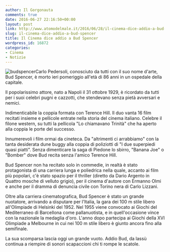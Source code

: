 ```yaml
---
author: Il Gorgonauta
comments: true
date: 2016-06-27 22:16:50+00:00
layout: post
link: http://www.atomodelmale.it/2016/06/28/il-cinema-dice-addio-a-bud-spencer/
slug: il-cinema-dice-addio-a-bud-spencer
title: Il Cinema dice addio a Bud Spencer
wordpress_id: 16872
categories:
- Cinema
- Notizie
---
```


![budspencer](http://www.atomodelmale.it/wp-content/uploads/2016/06/budspencer-300x225.jpg)Carlo Pedersoli, conosciuto da tutti con il suo nome d'arte, Bud Spencer, è morto ieri pomeriggio all'età di 86 anni in un ospedale della capitale.

Il popolarissimo attore, nato a Napoli il 31 ottobre 1929, è ricordato da tutti per i suoi celebri pugni e cazzotti, che stendevano senza pietà avversari e nemici.

Indimenticabile la coppia formata con Terence Hill. Il duo vanta 16 film recitati insieme e pellicole entrate nella storia del cinema italiano. Celebre il filone western, su tutti la pellicola "Lo chiamavano Trinità" che ha aperto alla coppia le porte del successo.

Innumerevoli i film ormai da cineteca. Da "altrimenti ci arrabbiamo" con la tanta desiderata dune buggy alla coppia di poliziotti di "I due superpiedi quasi piatti". Senza dimenticare la saga di Piedone lo sbirro, "Banana Joe" o "Bomber" dove Bud recita senza l'amico Terence Hill.

Bud Spencer non ha recitato solo in commedie, in realtà è stato protagonista di una carriera lunga e poliedrica nella quale, accanto ai film più popolari, c'è stato spazio per il thriller (diretto da Dario Argento in Quattro mosche di velluto grigio), per il cinema d'autore con Ermanno Olmi e anche per il dramma di denuncia civile con Torino nera di Carlo Lizzani.

Oltre alla carriera cinematografica, Bud Spencer è stato un grande nuotatore, arrivando a disputare per l'Italia, la gara dei 100 m stile libero all'Olimpiade di Helsinki del 1952. Nel 1955 viene convocato ai Giochi del Mediterraneo di Barcellona come pallanuotista, e in quell'occasione vince con la nazionale la medaglia d'oro. L'anno dopo partecipa ai Giochi della XVI Olimpiade a Melbourne in cui nei 100 m stile libero è giunto ancora fino alla semifinale.

La sua scomparsa lascia oggi un grande vuoto. Addio Bud, da lassù continua a riempire di sonori scapaccioni chi ti rompe le scatole.

